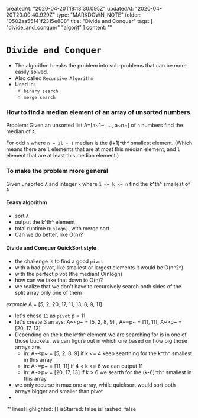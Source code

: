 createdAt: "2020-04-20T18:13:30.095Z"
updatedAt: "2020-04-20T20:00:40.929Z"
type: "MARKDOWN_NOTE"
folder: "0502aa55141f2315e808"
title: "Divide and Conquer"
tags: [
  "divide_and_conquer"
  "algorit"
]
content: '''
  # `Divide and Conquer`
  
  - The algorithm breaks the problem into sub-problems that can be more easily solved.
  - Also called `Recursive Algorithm`
  - Used in:
    - `binary search`
    - `merge search`
  
  ### How to find a median element of an array of unsorted numbers.
  
  Problem:
  Given an unsorted list A=[a~1~, ..., a~n~] of `n` numbers find the median of `A`.
  
  For odd `n` where `n = 2l + 1` median is the (l+1)^th^ smallest element. (Which means there are `l` elements that are at most this median element, and `l` element that are at least this median element.)
  
  ### To make the problem more general
  Given unsorted `A` and integer `k` where `1 <= k <= n` find the k^th^ smallest of `A`
  
  #### Eeasy algorithm
  - sort `A`
  - output the k^th^ element
  - total runtime `O(nlogn)`, with merge sort
  - Can we do better, like O(n)?
  
  #### Divide and Conquer QuickSort style
  - the challenge is to find a good `pivot`
  - with a bad pivot, like smallest or largest elements it would be O(n^2^)
  - with the perfect pivot (the median) O(nlogn)
  - how can we take that down to O(n)?
  - we realize that we don't have to recursively search both sides of the split array only one of them
  
  *example*
  A = [5, 2, 20, 17, 11, 13, 8, 9, 11]
  - let's chose `11` as `pivot`
  p = 11
  - let's create 3 arrays:
  A~<p~ = [5, 2, 8, 9] , A~=p~ = [11, 11], A~>p~ = [20, 17, 13]
  - Depending on the `k` the k^th^ element we are searching for is in one of those buckets, we can figure out in which one based on how big those arrays are.
    - in: A~<p~ = [5, 2, 8, 9] if k <= 4
    keep searthing for the k^th^ smallest in this array
    - in: A~=p~ = [11, 11] if 4 < k <= 6
    we can output 11
    - in: A~>p~ = [20, 17, 13] if k > 6 
    we searth for the (k-6)^th^ smallest in this array
  - we only recurse in max one array, while quicksort would sort both arrays bigger and smaller than pivot
  - 
'''
linesHighlighted: []
isStarred: false
isTrashed: false
